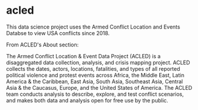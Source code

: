 # acled

This data science project uses the Armed Conflict Location and Events Databse to view USA conflicts since 2018.

From ACLED's About section:

The Armed Conflict Location & Event Data Project (ACLED) is a disaggregated data collection, analysis, and crisis mapping project. ACLED collects the dates, actors, locations, fatalities, and types of all reported political violence and protest events across Africa, the Middle East, Latin America & the Caribbean, East Asia, South Asia, Southeast Asia, Central Asia & the Caucasus, Europe, and the United States of America. The ACLED team conducts analysis to describe, explore, and test conflict scenarios, and makes both data and analysis open for free use by the public.

